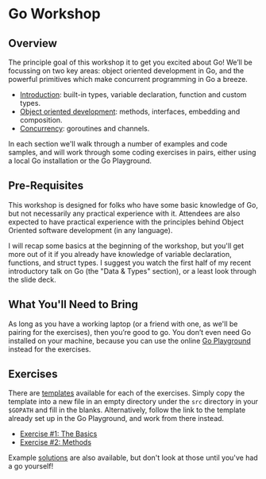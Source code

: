 # Go Workshop

## Overview

The principle goal of this workshop it to get you excited about Go! We’ll be
focussing on two key areas: object oriented development in Go, and the powerful
primitives which make concurrent programming in Go a breeze.

* [Introduction](1-the-basics.md): built-in types, variable declaration,
  function and custom types.
* [Object oriented development](2-oo-in-go.md): methods, interfaces, embedding
  and composition.
* [Concurrency](3-concurrency.md): goroutines and channels.

In each section we'll walk through a number of examples and code samples, and
will work through some coding exercises in pairs, either using a local Go
installation or the Go Playground.

## Pre-Requisites

This workshop is designed for folks who have some basic knowledge of Go, but
not necessarily any practical experience with it.  Attendees are also expected
to have practical experience with the principles behind Object Oriented
software development (in any language).

I will recap some basics at the beginning of the workshop, but you'll get more
out of it if you already have knowledge of variable declaration, functions, and
struct types. I suggest you watch the first half of my recent introductory talk
on Go (the "Data & Types" section), or a least look through the slide deck.

## What You'll Need to Bring

As long as you have a working laptop (or a friend with one, as we'll be pairing
for the exercises), then you’re good to go.  You don’t even need Go installed
on your machine, because you can use the online [Go
Playground](http://play.golang.org/) instead for the exercises.

## Exercises

There are [templates](exercises/templates) available for each of the exercises.
Simply copy the template into a new file in an empty directory under the `src`
directory in your `$GOPATH` and fill in the blanks.  Alternatively, follow the
link to the template already set up in the Go Playground, and work from there
instead.

* [Exercise #1: The Basics](exercises/templates/01-basics.go)
* [Exercise #2: Methods](exercises/templates/02-methods.go)

Example [solutions](exercises/solutions) are also available, but don't look at
those until you've had a go yourself!
